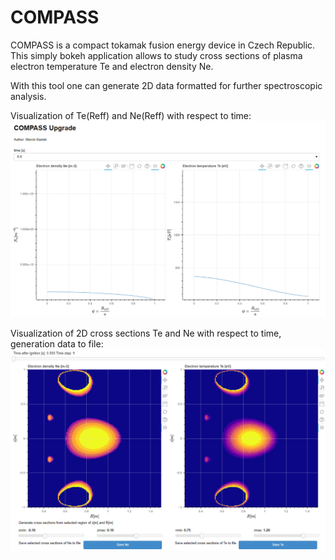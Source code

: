 # COMPASS

COMPASS is a compact tokamak fusion energy device in Czech Republic.  
This simply bokeh application allows to study cross sections of plasma electron temperature Te and electron density Ne.  

With this tool one can generate 2D data formatted for further spectroscopic analysis.

Visualization of Te(Reff) and Ne(Reff) with respect to time:
![alt text](https://github.com/MKastek/COMPASS/blob/master/images/COMPASS_01.PNG)

Visualization of 2D cross sections Te and Ne with respect to time, generation data to file:
![alt text](https://github.com/MKastek/COMPASS/blob/master/images/COMPASS_02.PNG)
